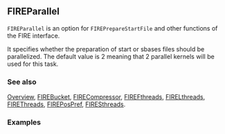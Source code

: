 ```mathematica
 
```

## FIREParallel

`FIREParallel` is an option for `FIREPrepareStartFile` and other functions of the FIRE interface.

It specifies whether the preparation of start or sbases files should be parallelized. The default value is 2 meaning that 2 parallel kernels will be used for this task.

### See also

[Overview](Extra/FeynHelpers.md), [FIREBucket](FIREBucket.md), [FIRECompressor](FIRECompressor.md), [FIREFthreads](FIREFthreads.md), [FIRELthreads](FIRELthreads.md), [FIREThreads](FIREThreads.md), [FIREPosPref](FIREPosPref.md), [FIRESthreads](FIRESthreads.md).

### Examples